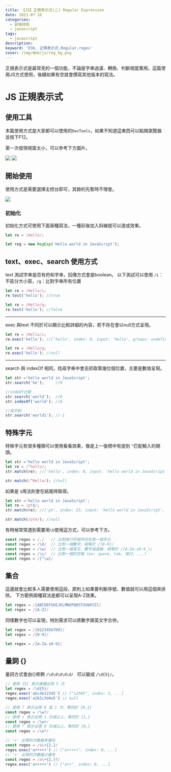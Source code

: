 ```yaml
---
title: 【JS】正規表示式(二) Regular Expression
date: 2021-07-16
categories: 
  - 前端技術
  - javascript
tags: 
  - javascript
description:
keyword: 'ES6, 正規表示式,Regular,regex'
cover: /img/Web/js/reg_bg.png
---
```


正規表示式是最常見的一個功能，不論是字串過濾、轉換、判斷相當實用。這篇使用JS方式使用，後續如果有空就會撰寫其他版本的寫法。


# JS 正規表示式 
## 使用工具
本篇使用方式是大家都可以使用的```DevTools```，如果不知道這東西可以點開瀏覽器並按下F12。

第一次發現視窗太小，可以參考下方圖片。

![](/img/js/context/DevTools_001.png)
![](/img/js/context/DevTools_002.png)


## 開始使用
使用方式是需要選擇主控台即可，其餘的先暫時不理會。

![](/img/js/context/DevTools_003.png)


### 初始化
初始化方式可使用下面兩種寫法，一種前後加入斜線就可以達成效果。
```js
let re = /Hello/;

```
```js
let reg = new RegExp('Hello world in JavaScript');
```

## text、exec、search 使用方式
text 測試字串是否有府和字串，回傳方式會是boolean。
以下測試可以使用 ```/i```：不區分大小寫，```/g```：比對字串所有位置 

```js
let re = /Hello/i;
re.test('hello'); //true
```

```js
let re = /Hello/g;
re.test('hello'); //false
```
---
exec 與test 不同於可以顯示比較詳細的內容，若不存在會以null方式呈現。
```js
let re = /Hello/i;
re.exec('hello'); //['hello', index: 0, input: 'hello', groups: undefined]
```

```js
let re = /Hello/g;
re.exec('hello'); //null
```
---
search 與 indexOf 相同，找尋字串中會去抓取第幾位個位置，主要是數值呈現。

```js
let str ='hello world in JavaScript';
str.search('he');     //0

//indeOf比較
str.search('world');  //6
str.indexOf('world'); //6

//找不到
str.search('world1'); //-1
```

## 特殊字元
特殊字元有很多種類可以使用看看效果，像是上一張標中有提到 ```^```匹配輸入的開頭。

```js
let str ='hello world in JavaScript';
let re = /^hello/;
str.match(re); //['hello', index: 0, input: 'hello world in JavaScript', groups: undefined]

str.match(/^Hello/); //null

```
如果是 ```$```用法則會在結尾時取得。

```js
let str ='hello world in JavaScript';
let re = /pt$/;
str.match(re); //['pt', index: 23, input: 'hello world in JavaScript', groups: undefined]

str.match(/pt4/); //null
```

有時候常常遇到需要用```\b```使用這方式，可以參考下方。

```js
const regex = /./   // 比對換行符號外的任意一個字元
const regex = /\d/  // 比對一個數字，相等於 /[0-9]/
const regex = /\w/  // 比對一個英文、數字或底線，相等於 /[A-Za-z0-9_]/
const regex = /\s/  // 比對一個的空格 (ex: space, tab, 換行, ...)
const regex = /[^\w]/
```

## 集合 
這邊就會比較多人需要使用這段，原則上如果要判斷序號、數值就可以用這個來排除。
下方範例兩種寫法是都可以呈現A-Z效果。
```js
let regex = /[ABCDEFGHIJKLMNOPQRSTUVWXYZ]/
let regex = /[A-Z]/
```

同樣數字也可以呈現，特別需求可以將數字跟英文字合併。
```js
let regex = /[0123456789]/
let regex = /[0-9]/

let regex = /[A-Za-z0-9]/
```


## 量詞 {}
量詞方式會由{}修飾  ```/\d\d\d\d\d/ ``` 可以變成 ```/\d{5}/```。 
```js
// 使用 {5} 表示連續出現 5 次
let regex = /\d{5}/
regex.exec('abcde12345') // ["12345", index: 5, ...]
regex.exec('a1b2c3d4e5') // null
```

```js
// 使用 ? 表示出現 0 或 1 次，等同於 {0,1}
const regex = /\w?/
// 使用 + 表示出現 1 次或以上，等同於 {1,}
const regex = /\w+/
// 使用 * 表示出現 0 次或以上，等同於 {0,}
const regex = /\w*/
```

```js
// '+' 出現的次數越多優先
const regex = /a\+{2,}/
regex.exec('a+++++') // ["a+++++", index: 0, ...]
// '+' 出現的次數越少優先
const regex = /a\+{2,}?/
regex.exec('a+++++') // ["a++", index: 0, ...]
```